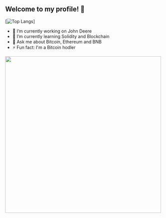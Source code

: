 ## Welcome to my profile! 👋

[![Top Langs](https://github-readme-stats.vercel.app/api/top-langs/?username=jschallenberger&hide=kotlin&layout=compact&theme=dark)]


- 🔭 I’m currently working on John Deere
- 🌱 I’m currently learning Solidity and Blockchain
- 💬 Ask me about Bitcoin, Ethereum and BNB
- ⚡ Fun fact: I'm a Bitcoin hodler
<img src="https://user-images.githubusercontent.com/11379002/156076185-15366500-a3a6-4b0f-809c-2ce10b0fdf82.png" width="500px" />


